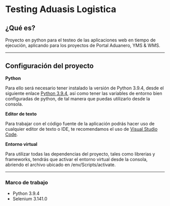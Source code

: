# Testing Aduasis Logistica 

## ¿Qué es?
Proyecto en python para el testeo de las aplicaciones web en tiempo de ejecución, aplicando para los proyectos de Portal Aduanero, YMS & WMS.

---

## Configuración del proyecto


**Python** 

Para ello será necesario tener instalado la versión de Python 3.9.4, desde el siguiente enlace [Python 3.9.4](https://www.python.org/downloads/release/python-394/), así como tener las variables de entorno bien configuradas de python, de tal manera que puedas utilizarlo desde la consola.

**Editor de texto** 

Para trabajar con el código fuente de la aplicación podrás hacer uso de cualquier editor de texto o IDE, te recomendamos el uso de [Visual Studio Code](https://code.visualstudio.com/).

**Entorno virtual**

Para utilizar todas las dependencias del proyecto, tales como librerias y frameworks, tendrás que activar el entorno virtual desde la consola, abriendo el archivo ubicado en /env/Scripts/activate.

---
### Marco de trabajo
- Python 3.9.4
- Selenium 3.141.0
